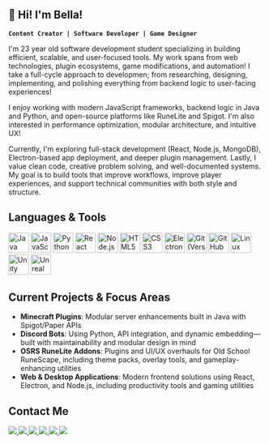 ## 🥀 Hi! I'm Bella!
**`Content Creator | Software Developer | Game Designer`**

I'm 23 year old software development student specializing in building efficient, scalable, and user-focused tools. My work spans from web technologies, plugin ecosystems, game modifications, and automation! I take a full-cycle approach to developmen; from researching, designing, implementing, and polishing everything from backend logic to user-facing experiences!

I enjoy working with modern JavaScript frameworks, backend logic in Java and Python, and open-source platforms like RuneLite and Spigot. I'm also interested in performance optimization, modular architecture, and intuitive UX!

Currently, I'm exploring full-stack development (React, Node.js, MongoDB), Electron-based app deployment, and deeper plugin management. Lastly, I value clean code, creative problem solving, and well-documented systems. My goal is to build tools that improve workflows, improve player experiences, and support technical communities with both style and structure.


## Languages & Tools
<p align="left"> 
<img src="https://cdn.jsdelivr.net/gh/devicons/devicon/icons/java/java-original.svg" title="Java (Minecraft plugins, RuneLite)" width="40" height="40"/> <img src="https://cdn.jsdelivr.net/gh/devicons/devicon/icons/javascript/javascript-original.svg" title="JavaScript" width="40" height="40"/> <img src="https://cdn.jsdelivr.net/gh/devicons/devicon/icons/python/python-original.svg" title="Python" width="40" height="40"/> <img src="https://cdn.jsdelivr.net/gh/devicons/devicon/icons/react/react-original.svg" title="React (Applications)" width="40" height="40"/> <img src="https://cdn.jsdelivr.net/gh/devicons/devicon/icons/nodejs/nodejs-original.svg" title="Node.js (Bot/web backend)" width="40" height="40"/> <img src="https://cdn.jsdelivr.net/gh/devicons/devicon/icons/html5/html5-original.svg" title="HTML5 (Frontend UI)" width="40" height="40"/> <img src="https://cdn.jsdelivr.net/gh/devicons/devicon/icons/css3/css3-original.svg" title="CSS3" width="40" height="40"/> <img src="https://cdn.jsdelivr.net/gh/devicons/devicon/icons/electron/electron-original.svg" title="Electron (Desktop apps)" width="40" height="40"/> <img src="https://cdn.jsdelivr.net/gh/devicons/devicon/icons/git/git-original.svg" title="Git (Version control)" width="40" height="40"/> <img src="https://cdn.jsdelivr.net/gh/devicons/devicon/icons/github/github-original.svg" title="GitHub (Project hosting)" width="40" height="40"/> <img src="https://cdn.jsdelivr.net/gh/devicons/devicon/icons/linux/linux-original.svg" title="Linux (Hosting, dev environment)" width="40" height="40"/> <img src="https://cdn.jsdelivr.net/gh/devicons/devicon/icons/unity/unity-original.svg" title="Unity (Game Design)" width="40" height="40"/> <img src="https://cdn.jsdelivr.net/gh/devicons/devicon/icons/unrealengine/unrealengine-original.svg" title="Unreal Engine" width="40" height="40"/>
</p>

## Current Projects & Focus Areas
- **Minecraft Plugins**: Modular server enhancements built in Java with Spigot/Paper APIs  
- **Discord Bots**: Using Python, API integration, and dynamic embedding—built with maintainability and modular design in mind  
- **OSRS RuneLite Addons**: Plugins and UI/UX overhauls for Old School RuneScape, including theme packs, overlay tools, and gameplay-enhancing utilities  
- **Web & Desktop Applications**: Modern frontend solutions using React, Electron, and Node.js, including productivity tools and gaming utilities

## Contact Me  
<p align="left">
  <a href="https://x.com/pumpkabowo" target="_blank">
  <img src="https://img.shields.io/badge/X-C792EA?style=for-the-badge&logo=x&logoColor=white" />
</a>
  <a href="https://youtube.com/@pumpkabowo" target="_blank">
    <img src="https://img.shields.io/badge/YouTube-C792EA?style=for-the-badge&logo=youtube&logoColor=white" />
  </a>
  <a href="https://instagram.com/pumpkabowo" target="_blank">
    <img src="https://img.shields.io/badge/Instagram-C792EA?style=for-the-badge&logo=instagram&logoColor=white" />
  </a>
  <a href="https://twitch.tv/pumpkabowo" target="_blank">
    <img src="https://img.shields.io/badge/Twitch-C792EA?style=for-the-badge&logo=twitch&logoColor=white" />
  </a>
 <!--  <a href="https://discord.gg/YourServerCode" target="_blank">
    <img src="https://img.shields.io/badge/Discord-C792EA?style=for-the-badge&logo=discord&logoColor=white" />
  </a> -->
  <a href="mailto:youremail@gmail.com" target="_blank">
    <img src="https://img.shields.io/badge/Gmail-C792EA?style=for-the-badge&logo=gmail&logoColor=white" />
  </a>
  <a href="https://www.linkedin.com/in/IsabellaRW/" target="_blank">
    <img src="https://img.shields.io/badge/LinkedIn-C792EA?style=for-the-badge&logo=linkedin&logoColor=white" />
  </a>
</p>
